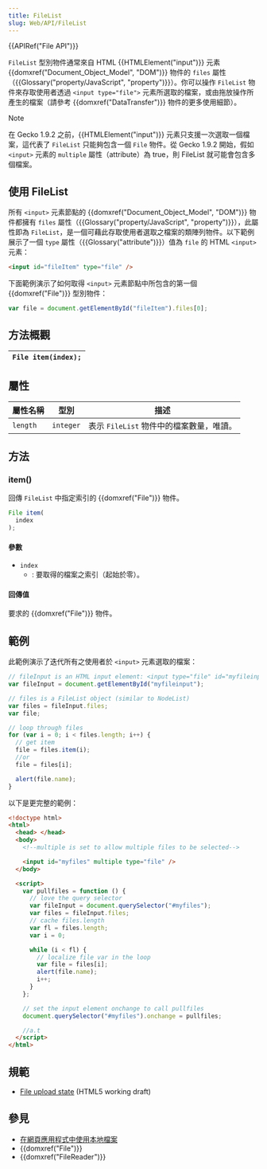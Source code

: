 ```yaml
---
title: FileList
slug: Web/API/FileList
---
```


{{APIRef("File API")}}

`FileList` 型別物件通常來自 HTML {{HTMLElement("input")}} 元素 {{domxref("Document_Object_Model", "DOM")}} 物件的 `files` 屬性（{{Glossary("property/JavaScript", "property")}}）。你可以操作 `FileList` 物件來存取使用者透過 `<input type="file">` 元素所選取的檔案，或由拖放操作所產生的檔案（請參考 {{domxref("DataTransfer")}} 物件的更多使用細節）。

> [!NOTE]
> 在 Gecko 1.9.2 之前，{{HTMLElement("input")}} 元素只支援一次選取一個檔案，這代表了 `FileList` 只能夠包含一個 `File` 物件。從 Gecko 1.9.2 開始，假如 `<input>` 元素的 `multiple` 屬性（attribute）為 true，則 FileList 就可能會包含多個檔案。

## 使用 FileList

所有 `<input>` 元素節點的 {{domxref("Document_Object_Model", "DOM")}} 物件都擁有 `files` 屬性（{{Glossary("property/JavaScript", "property")}}），此屬性即為 `FileList`，是一個可藉此存取使用者選取之檔案的類陣列物件。以下範例展示了一個 `type` 屬性（{{Glossary("attribute")}}）值為 `file` 的 HTML `<input>` 元素：

```html
<input id="fileItem" type="file" />
```

下面範例演示了如何取得 `<input>` 元素節點中所包含的第一個 {{domxref("File")}} 型別物件：

```js
var file = document.getElementById("fileItem").files[0];
```

## 方法概觀

| `File item(index);` |
| ------------------- |

## 屬性

| 屬性名稱 | 型別      | 描述                                     |
| -------- | --------- | ---------------------------------------- |
| `length` | `integer` | 表示 `FileList` 物件中的檔案數量，唯讀。 |

## 方法

### item()

回傳 `FileList` 中指定索引的 {{domxref("File")}} 物件。

```js
File item(
  index
);
```

#### 參數

- `index`
  - : 要取得的檔案之索引（起始於零）。

#### 回傳值

要求的 {{domxref("File")}} 物件。

## 範例

此範例演示了迭代所有之使用者於 `<input>` 元素選取的檔案：

```js
// fileInput is an HTML input element: <input type="file" id="myfileinput" multiple>
var fileInput = document.getElementById("myfileinput");

// files is a FileList object (similar to NodeList)
var files = fileInput.files;
var file;

// loop through files
for (var i = 0; i < files.length; i++) {
  // get item
  file = files.item(i);
  //or
  file = files[i];

  alert(file.name);
}
```

以下是更完整的範例：

```html
<!doctype html>
<html>
  <head> </head>
  <body>
    <!--multiple is set to allow multiple files to be selected-->

    <input id="myfiles" multiple type="file" />
  </body>

  <script>
    var pullfiles = function () {
      // love the query selector
      var fileInput = document.querySelector("#myfiles");
      var files = fileInput.files;
      // cache files.length
      var fl = files.length;
      var i = 0;

      while (i < fl) {
        // localize file var in the loop
        var file = files[i];
        alert(file.name);
        i++;
      }
    };

    // set the input element onchange to call pullfiles
    document.querySelector("#myfiles").onchange = pullfiles;

    //a.t
  </script>
</html>
```

## 規範

- [File upload state](https://html.spec.whatwg.org/multipage/input.html#concept-input-type-file-selected) (HTML5 working draft)

## 參見

- [在網頁應用程式中使用本地檔案](/zh-TW/docs/Using_files_from_web_applications)
- {{domxref("File")}}
- {{domxref("FileReader")}}
